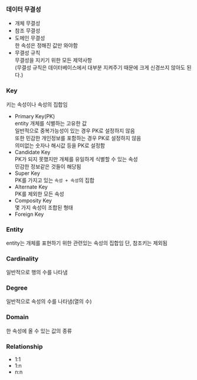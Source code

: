 ### 데이터 무결성
- 개체 무결성  
- 참조 무결성  
- 도메인 무결성  
한 속성은 정해진 값만 와야함  
- 무결성 규칙  
무결성을 지키기 위한 모든 제약사항  
(무결성 규칙은 데이터베이스에서 대부분 지켜주기 때문에 크게 신경쓰지 않아도 된다.)


### Key
키는 속성이나 속성의 집합임
- Primary Key(PK)  
entity 개체를 식별하는 고유한 값  
일반적으로 중복가능성이 있는 경우 PK로 설정하지 않음  
또한 민감한 개인정보를 포함하는 경우 PK로 설정하지 않음  
의미없는 숫자나 해시값 등을 PK로 설정함  
- Candidate Key  
PK가 되지 못했지만 개체를 유일하게 식별할 수 있는 속성  
민감한 정보같은 것들이 해당됨
- Super Key  
PK를 가지고 있는 `속성 + 속성`의 집합
- Alternate Key  
PK를 제외한 모든 속성
- Composity Key  
몇 가지 속성이 조합된 형태
- Foreign Key  


### Entity
entity는 개체를 표현하기 위한 관련있는 속성의 집합임
단, 참조키는 제외됨

### Cardinality
일반적으로 행의 수를 나타냄

### Degree
일반적으로 속성의 수를 나타냄(열의 수)

### Domain
한 속성에 올 수 있는 값의 종류

### Relationship
- 1:1
- 1:n
- n:n









